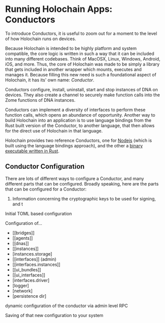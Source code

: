 # Running Holochain Apps: Conductors

To introduce Conductors, it is useful to zoom out for a moment to the level of how Holochain runs on devices.

Because Holochain is intended to be highly platform and system compatible, the core logic is written in such a way that it can be included into many different codebases. Think of MacOSX, Linux, Windows, Android, iOS, and more. Thus, the core of Holochain was made to be simply a library that gets included in another wrapper which mounts, executes and manages it. Because filling this new need is such a foundational aspect of Holochain, it has its' own name: *Conductor*.

Conductors configure, install, uninstall, start and stop instances of DNA on devices. They also create a channel to securely make function calls into the Zome functions of DNA instances.

Conductors can implement a diversity of interfaces to perform these function calls, which opens an abundance of opportunity. Another way to build Holochain into an application is to use language bindings from the Rust built version of the Conductor, to another language, that then allows for the direct use of Holochain in that language.

Holochain provides two reference Conductors, one for [Nodejs](https://www.npmjs.com/package/@holochain/holochain-nodejs) (which is built using the language bindings approach), and the other a [binary executable written in Rust](https://github.com/holochain/holochain-rust/tree/develop/conductor).

## Conductor Configuration

There are lots of different ways to configure a Conductor, and many different parts that can be configured. Broadly speaking, here are the parts that can be configured for a Conductor:

1. Information concerning the cryptographic keys to be used for signing, and t

Initial TOML based configuration

Configuration of...
- [[bridges]]
- [[agents]]
- [[dnas]]
- [[instances]]
- [instances.storage]
- [[interfaces]] (admin)
- [[interfaces.instances]]
- [[ui_bundles]]
- [[ui_interfaces]]
- [interfaces.driver]
- [logger]
- [network]
- [persistence dir]

dynamic configuration of the conductor via admin level RPC

Saving of that new configuration to your system

